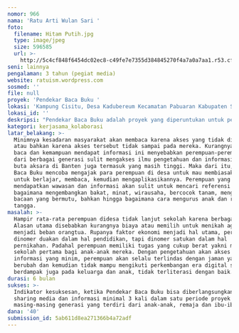 ```yaml
---
nomor: 966
nama: 'Ratu Arti Wulan Sari '
foto:
  filename: Hitam Putih.jpg
  type: image/jpeg
  size: 596585
  url: >-
    http://5c4cf848f6454dc02ec8-c49fe7e7355d384845270f4a7a0a7aa1.r53.cf2.rackcdn.com/0fd9dfbe-8dc5-4e99-b520-da9537e6cc8e/Hitam%20Putih.jpg
seni: lainnya
pengalaman: 3 tahun (pegiat media)
website: ratuism.wordpress.com
sosmed: ''
file: null
proyek: 'Pendekar Baca Buku '
lokasi: 'Kampung Cisitu, Desa Kadubereum Kecamatan Pabuaran Kabupaten Serang-Banten'
lokasi_id: ''
deskripsi: "Pendekar Baca Buku adalah proyek yang diperuntukan untuk perempuan lintas generasi, anak perempuan, remaja perempuan hingga para ibu. Pendekar Baca Buku akan fokus pada literasi media dan informasi yang bisa digunakan bagi perempuan agar terbiasa dan mudah dalam mendapatkan wawasan dan informasi. Akses pengetahuan dan informasi ini bisa didapatkan melalui buku-buku maupun melalui jejaring internet. \r\nPendekar Baca Buku juga berupaya agar para perempuan bisa bersaing di era digital, dengan memperkenalkan fungsi-fungsi dan hal positif yang bisa dimanfaatkan dalam jejaring internet, pun memperkenalkan dampak-dampak negatif yang melekat padanya. Hal ini untuk bisa semakin menyadarkan perempuan bahwa media jejaring internet juga bisa untuk mendapatkan berbagai informasi penting bukan hanya hiburan.\r\nMengapa perempuan lintas generasi yang menjadi sasaran kami? Karena ruang perempuan ingin sedini mungkin menanamkan melek media dan literasi informasi ini, dan pada akhirnya perempuan muda juga akan menjadi ibu, menjadi sekolah pertama bagi anaknya. \r\nKegiatan yang akan dilakukan selama proyek berlangsung adalah dengan membuat Pendekar Baca Buku secara rutin dan berkala dengan mendatangkan para expert di bidangnya, dengan bahasa dan bahasan yang mudah dimengerti. Tema-tema yang akan diangkat seputar literasi media dan informasi.\r\n"
kategori: kerjasama_kolaborasi
latar_belakang: >-
  Minimnya kesadaran masyarakat akan membaca karena akses yang tidak dimiliki
  atau bahkan karena akses tersebut tidak sampai pada mereka. Kurangnya ruang
  baca dan kemampuan mendapat informasi ini menyebabkan perempuan-perempuan desa
  dari berbagai generasi sulit mengakses ilmu pengetahuan dan informasi. Tingkat
  buta aksara di Banten juga termasuk yang masih tinggi. Maka dari itu, Pendekar
  Baca Buku mencoba mengajak para perempuan di desa untuk mau membiasakan diri
  untuk berlajar, membaca, kemudian mengaplikasikannya. Perempuan yang kurang
  mendapatkan wawasan dan informasi akan sulit untuk mencari referensi dalam
  bagaimana mengembangkan bakat, minat, wirausaha, bercocok tanam, mengkonsumsi
  bacaan yang bermutu, bahkan hingga bagaimana cara mengurus anak dan rumah
  tangga. 
masalah: >-
  Hampir rata-rata perempuan didesa tidak lanjut sekolah karena berbagai alasan.
  Alasan utama disebabkan kurangnya biaya atau memilih untuk menikah agar tidak
  menjadi beban orangtua. Rupanya faktor ekonomi menjadi hal utama, perempuan
  dinomer duakan dalam hal pendidikan, tapi dinomer satukan dalam hal
  pernikahan. Padahal perempuan memiliki tugas yang cukup berat yakni menjadi
  sekolah pertama bagi anak-anak mereka. Dengan pengetahuan akan akses media dan
  informasi yang minim, perempuan akan selalu terlindas dengan jaman yang selalu
  berubah dan kemudian tidak mampu mengikuti perkembangan era digital sehingga
  berdampak juga pada keluarga dan anak, tidak terliterasi dengan baik.
durasi: 6 bulan
sukses: >-
  Indikator kesuksesan, ketika Pendekar Baca Buku bisa diberlangsungkannya acara
  sharing media dan informasi minimal 3 kali dalam satu periode proyek dalam
  masing-masing generasi yang terdiri dari anak-anak, remaja dan ibu-ibu. 
dana: '40'
submission_id: 5ab611d8ea271366b4a72adf
---
```


